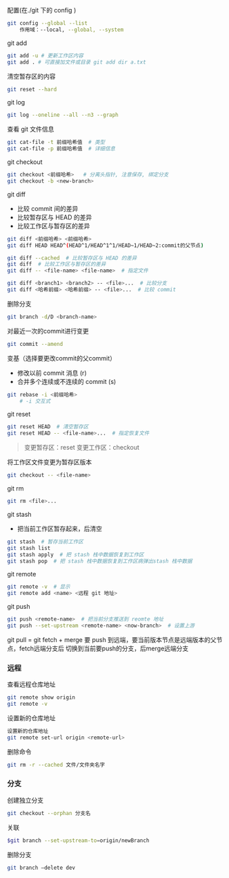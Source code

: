 配置(在./git 下的 config )
```bash
git config --global --list
    作用域：--local, --global, --system
```

git add
```bash
git add -u # 更新工作区内容
git add . # 可直接加文件或目录 git add dir a.txt
```

清空暂存区的内容
```bash
git reset --hard
```

git log 
```bash
git log --oneline --all --n3 --graph
```

查看 git 文件信息
```bash
git cat-file -t 前缀哈希值  # 类型
git cat-file -p 前缀哈希值  # 详细信息
```

git checkout
```bash
git checkout <前缀哈希>   # 分离头指针, 注意保存, 绑定分支
git checkout -b <new-branch>
```

git diff 
- 比较 commit 间的差异
- 比较暂存区与 HEAD 的差异
- 比较工作区与暂存区的差异
```bash
git diff <前缀哈希> <前缀哈希>
git diff HEAD HEAD^(HEAD^1/HEAD^1^1/HEAD~1/HEAD~2:commit的父节点)

git diff --cached  # 比较暂存区与 HEAD 的差异
git diff  # 比较工作区与暂存区的差异
git diff -- <file-name> <file-name>  # 指定文件

git diff <branch1> <branch2> -- <file>...  # 比较分支
git diff <哈希前缀> <哈希前缀> -- <file>...  # 比较 commit
```

删除分支
```bash
git branch -d/D <branch-name>
```

对最近一次的commit进行变更
```bash
git commit --amend 
```

变基（选择要更改commit的父commit）
- 修改以前 commit 消息 (r)
- 合并多个连续或不连续的 commit (s)
```bash
git rebase -i <前缀哈希>
    # -i 交互式
```

git reset 
```bash
git reset HEAD  # 清空暂存区
git reset HEAD -- <file-name>...  # 指定恢复文件
```

> 变更暂存区：reset
> 变更工作区：checkout

将工作区文件变更为暂存区版本
```bash
git checkout -- <file-name>
```


git rm 
```bash
git rm <file>...
```

git stash
- 把当前工作区暂存起来，后清空
```bash
git stash  # 暂存当前工作区
git stash list
git stash apply  # 把 stash 栈中数据恢复到工作区
git stash pop  # 把 stash 栈中数据恢复到工作区病弹出stash 栈中数据
```

git remote
```bash
git remote -v  # 显示
git remote add <name> <远程 git 地址> 
```

git push
```bash
git push <remote-name>  # 把当前分支推送到 reomte 地址
git push --set-upstream <remote-name> <now-branch>  # 设置上游
```

git pull = git fetch + merge
要 push 到远端，要当前版本节点是远端版本的父节点，fetch远端分支后 切换到当前要push的分支，后merge远端分支





### 远程
查看远程仓库地址
```bash
git remote show origin
git remote -v
```

设置新的仓库地址
```bash
设置新的仓库地址
git remote set-url origin <remote-url>
```


删除命令
```bash
git rm -r --cached 文件/文件夹名字
```

### 分支
创建独立分支
```bash
git checkout --orphan 分支名
```

关联
```bash
$git branch --set-upstream-to=origin/newBranch
```

删除分支
```bash
git branch –delete dev
```